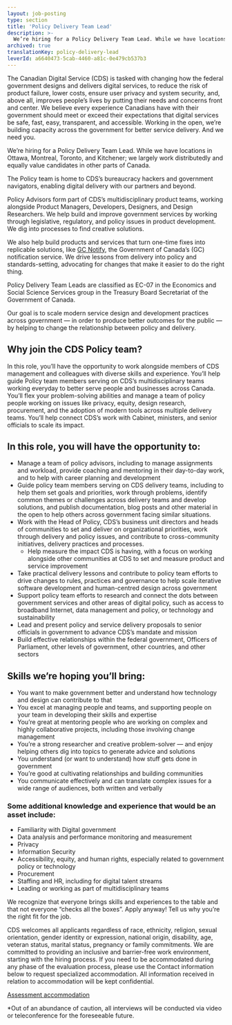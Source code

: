 ```yaml
---
layout: job-posting
type: section
title: 'Policy Delivery Team Lead'
description: >-
  We’re hiring for a Policy Delivery Team Lead. While we have locations in Ottawa, Montreal, Toronto, and Kitchener; we largely work distributedly and equally value candidates in other parts of Canada.
archived: true
translationKey: policy-delivery-lead
leverId: a6640473-5cab-4460-a81c-0e479cb537b3
---
```



The Canadian Digital Service (CDS) is tasked with changing how the federal government designs and delivers digital services, to reduce the risk of product failure, lower costs, ensure user privacy and system security, and, above all, improves people’s lives by putting their needs and concerns front and center. We believe every experience Canadians have with their government should meet or exceed their expectations that digital services be safe, fast, easy, transparent, and accessible. Working in the open, we’re building capacity across the government for better service delivery. And we need you.

We’re hiring for a Policy Delivery Team Lead. While we have locations in Ottawa, Montreal, Toronto, and Kitchener; we largely work distributedly and equally value candidates in other parts of Canada.

The Policy team is home to CDS’s bureaucracy hackers and government navigators, enabling digital delivery with our partners and beyond. 

Policy Advisors form part of CDS’s multidisciplinary product teams, working alongside Product Managers, Developers, Designers, and Design Researchers. We help build and improve government services by working through legislative, regulatory, and policy issues in product development. We dig into processes to find creative solutions. 

We also help build products and services that turn one-time fixes into replicable solutions, like [GC Notify](https://notification.canada.ca), the Government of Canada’s (GC) notification service. We drive lessons from delivery into policy and standards-setting, advocating for changes that make it easier to do the right thing. 

Policy Delivery Team Leads are classified as EC-07 in the Economics and Social Science Services group in the Treasury Board Secretariat of the Government of Canada.

Our goal is to scale modern service design and development practices across government — in order to produce better outcomes for the public — by helping to change the relationship between policy and delivery. 

## Why join the CDS Policy team? 

In this role, you’ll have the opportunity to work alongside members of CDS management and colleagues with diverse skills and experience. You’ll help guide Policy team members serving on CDS’s multidisciplinary teams working everyday to better serve people and businesses across Canada. You’ll flex your problem-solving abilities and manage a team of policy people working on issues like privacy, equity, design research, procurement, and the adoption of modern tools across multiple delivery teams. You’ll help connect  CDS’s work with Cabinet, ministers, and senior officials to scale its impact. 

## In this role, you will have the opportunity to:
- Manage a team of policy advisors, including to manage assignments and workload, provide coaching and mentoring in their day-to-day work, and to help with career planning and development  
- Guide policy team members serving on CDS delivery teams, including to help them set goals and priorities, work through problems, identify common themes or challenges across delivery teams and develop solutions, and publish documentation, blog posts and other material in the open to help others across government facing similar situations.
- Work with the Head of Policy, CDS’s business unit directors and heads of communities to set and deliver on organizational priorities, work through delivery and policy issues, and contribute to cross-community initiatives, delivery practices and processes. 
  - Help measure the impact CDS is having, with a focus on working alongside other communities at CDS to set and measure product and service improvement 
- Take practical delivery lessons and contribute to policy team efforts to drive changes to rules, practices and governance to help scale iterative software development and human-centred design across government
- Support policy team efforts to research and connect the dots between government services and other areas of digital policy, such as access to broadband Internet, data management and policy, or technology and sustainability
- Lead and present policy and service delivery proposals to senior officials in government to advance CDS’s mandate and mission  
- Build effective relationships within the federal government, Officers of Parliament, other levels of government, other countries, and other sectors
 
## Skills we’re hoping you’ll bring:
- You want to make government better and understand how technology and design can contribute to that
- You excel at managing people and teams, and supporting people on your team in developing their skills and expertise
- You’re great at mentoring people who are working on complex and highly collaborative projects, including those involving change management 
- You’re a strong researcher and creative problem-solver — and enjoy helping others dig into topics to generate advice and solutions 
- You understand (or want to understand) how stuff gets done in government
- You’re good at cultivating relationships and building communities
- You communicate effectively and can translate complex issues for a wide range of audiences, both written and verbally

### Some additional knowledge and experience that would be an asset include: 
- Familiarity with Digital government
- Data analysis and performance monitoring and measurement
- Privacy
- Information Security
- Accessibility, equity, and human rights, especially related to government policy or technology
- Procurement
- Staffing and HR, including for digital talent streams
- Leading or working as part of multidisciplinary teams

We recognize that everyone brings skills and experiences to the table and that not everyone “checks all the boxes”. Apply anyway! Tell us why you’re the right fit for the job.

CDS welcomes all applicants regardless of race, ethnicity, religion, sexual orientation, gender identity or expression, national origin, disability, age, veteran status, marital status, pregnancy or family commitments. We are committed to providing an inclusive and barrier-free work environment, starting with the hiring process. If you need to be accommodated during any phase of the evaluation process, please use the Contact information below to request specialized accommodation. All information received in relation to accommodation will be kept confidential.

[Assessment accommodation](https://www.canada.ca/en/public-service-commission/services/assessment-accommodation-page.html)

*Out of an abundance of caution, all interviews will be conducted via video or teleconference for the foreseeable future.

